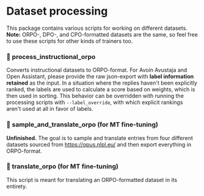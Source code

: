 # Dataset processing

This package contains various scripts for working on different datasets. **Note:** ORPO-, 
DPO-, and CPO-formatted datasets are the same, so feel free to use these scripts for other 
kinds of trainers too.

### 📁 process_instructional_orpo

Converts instructional datasets to ORPO-format. For Avoin Avustaja and Open Assistant, 
please provide the raw json-export with **label information retained** as the input. In 
a situation where the replies haven't been explicitly ranked, the labels are used to 
calculate a score based on weights, which is then used in sorting. This behavior can 
be overridden with running the processing scripts with `--label_override`, with which 
explicit rankings aren't used at all in favor of labels.

### 📁 sample_and_translate_orpo (for MT fine-tuning)

**Unfinished.** The goal is to sample and translate entries from four different datasets 
sourced from https://opus.nlpl.eu/ and then export everything in ORPO-format.

### 📁 translate_orpo (for MT fine-tuning)

This script is meant for translating an ORPO-formatted dataset in its entirety.